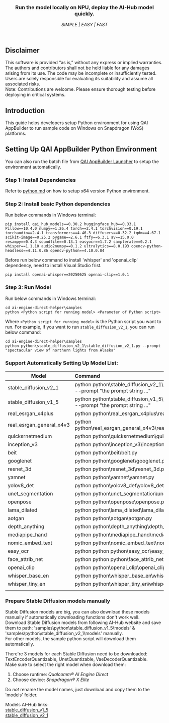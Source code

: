 <br>

<div align="center">
  <h3>Run the model locally on NPU, deploy the AI-Hub model quickly.</h3>
  <p><i> SIMPLE | EASY | FAST </i></p>
</div>
<br>

## Disclaimer
This software is provided “as is,” without any express or implied warranties. The authors and contributors shall not be held liable for any damages arising from its use. The code may be incomplete or insufficiently tested. Users are solely responsible for evaluating its suitability and assume all associated risks. <br>
Note: Contributions are welcome. Please ensure thorough testing before deploying in critical systems.

## Introduction 
This guide helps developers setup Python environment for using QAI AppBuilder to run sample code on Windows on Snapdragon (WoS) platforms.

## Setting Up QAI AppBuilder Python Environment
You can also run the batch file from [QAI AppBuilder Launcher](../../tools/launcher/) to setup the environment automatically.

### Step 1: Install Dependencies
Refer to [python.md](../../docs/python.md) on how to setup x64 version Python environment.

### Step 2: Install basic Python dependencies
Run below commands in Windows terminal:
```
pip install qai_hub_models==0.30.2 huggingface_hub==0.33.1 Pillow==10.4.0 numpy==1.26.4 torch==2.4.1 torchvision==0.19.1 torchaudio==2.4.1 transformers==4.46.3 diffusers==0.32.2 tqdm==4.67.1 scikit-image==0.25.2 pygame==2.6.1 ftfy==6.3.1 av==15.0.0 resampy==0.4.3 soundfile==0.13.1 easyocr==1.7.2 samplerate==0.2.1 whisper==1.1.10 audio2numpy==0.1.2 ultralytics==8.0.193 opencv-python-headless==4.11.0.86 opencv-python==4.10.0.84 
```

Before run below command to install 'whisper' and 'openai_clip' dependency, need to install Visual Studio frist.
```
pip install openai-whisper==20250625 openai-clip==1.0.1
```

### Step 3: Run Model
Run below commands in Windows terminal:
```
cd ai-engine-direct-helper\samples
python <Python script for running model> <Parameter of Python script>
```
Where `<Python script for running model>` is the Python script you want to run. For example, if you want to run `stable_diffusion_v2_1`, you can run below command:
```
cd ai-engine-direct-helper\samples
python python\stable_diffusion_v2_1\stable_diffusion_v2_1.py --prompt "spectacular view of northern lights from Alaska"
```

### Support Automatically Setting Up Model List:

|  Model   | Command  |
|  ----  | :---- |
| stable_diffusion_v2_1 | python python\stable_diffusion_v2_1\stable_diffusion_v2_1.py --prompt "the prompt string ..." |
| stable_diffusion_v1_5 | python python\stable_diffusion_v1_5\stable_diffusion_v1_5.py --prompt "the prompt string ..." |
| real_esrgan_x4plus  | python python\real_esrgan_x4plus\real_esrgan_x4plus.py |
| real_esrgan_general_x4v3  | python python\real_esrgan_general_x4v3\real_esrgan_general_x4v3.py |
| quicksrnetmedium  | python python\quicksrnetmedium\quicksrnetmedium.py |
| inception_v3  | python python\inception_v3\inception_v3.py |
| beit  | python python\beit\beit.py |
| googlenet  | python python\googlenet\googlenet.py |
| resnet_3d  | python python\resnet_3d\resnet_3d.py |
| yamnet  | python python\yamnet\yamnet.py |
| yolov8_det  | python python\yolov8_det\yolov8_det.py |
| unet_segmentation  | python python\unet_segmentation\unet_segmentation.py |
| openpose  | python python\openpose\openpose.py |
| lama_dilated  | python python\lama_dilated\lama_dilated.py |
| aotgan  | python python\aotgan\aotgan.py |
| depth_anything  | python python\depth_anything\depth_anything.py |
| mediapipe_hand  | python python\mediapipe_hand\mediapipe_hand.py |
| nomic_embed_text  | python python\nomic_embed_text\nomic_embed_text.py |
| easy_ocr  | python python python\easy_ocr\easy_ocr.py |
| face_attrib_net  | python python python\face_attrib_net\face_attrib_net.py |
| openai_clip  | python python\openai_clip\openai_clip.py --text "mountain" |
| whisper_base_en  | python python\whisper_base_en\whisper_base_en.py |
| whisper_tiny_en  | python python\whisper_tiny_en\whisper_tiny_en.py |
| | |

### Prepare Stable Diffusion models manually
Stable Diffusion models are big, you can also download these models manually if automatically downloading functions don't work well.<br>
Download Stable Diffusion models from following AI-Hub website and save them to path: 'samples\python\stable_diffusion_v1_5\models' & 'samples\python\stable_diffusion_v2_1\models' manually.<br>
For other models, the sample python script will download them automatically.

There're 3 models for each Stable Diffusion need to be downloaded: TextEncoderQuantizable, UnetQuantizable, VaeDecoderQuantizable. <br>
Make sure to select the right model when download them:<br>
1. Choose runtime: *Qualcomm® AI Engine Direct*<br>
2. Choose device: *Snapdragon® X Elite*<br>

Do *not* rename the model names, just download and copy them to the 'models' folder. <br>

Models AI-Hub links:<br>
[stable_diffusion_v1_5](https://aihub.qualcomm.com/compute/models/stable_diffusion_v1_5)<br>
[stable_diffusion_v2_1](https://aihub.qualcomm.com/compute/models/stable_diffusion_v2_1)<br>